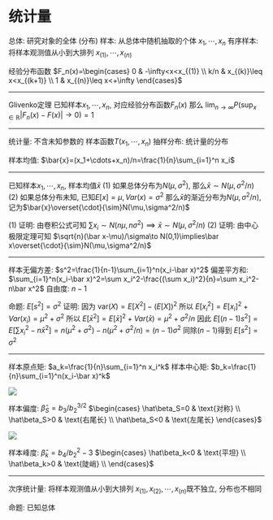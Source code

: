 
# 统计量

总体: 研究对象的全体 (分布)
样本: 从总体中随机抽取的个体 $x_1,\cdots,x_n$
有序样本: 将样本观测值从小到大排列 $x_{(1)},\cdots,x_{(n)}$

经验分布函数
$F_n(x)=\begin{cases}
    0 & -\infty<x<x_{(1)} \\
    k/n & x_{(k)}\leq x<x_{(k+1)} \\
    1 & x_{(n)}\leq x<+\infty
\end{cases}$

------

Glivenko定理
已知样本$x_1,\cdots,x_n$, 对应经验分布函数$F_n(x)$
那么 $\lim_{n\to\infty} P(\sup_{x\in\mathbb{R}}|F_n(x)-F(x)|\to 0)=1$

------

统计量: 不含未知参数的 样本函数$T(x_1,\cdots,x_n)$
抽样分布: 统计量的分布

样本均值: $\bar{x}=(x_1+\cdots+x_n)/n=\frac{1}{n}\sum_{i=1}^n x_i$

------

已知样本$x_1,\cdots,x_n$, 样本均值$\bar{x}$
(1) 如果总体分布为$N(\mu,\sigma^2)$, 那么$\bar{x}\sim N(\mu,\sigma^2/n)$
(2) 如果总体分布未知, 已知$E[x]=\mu,Var(x)=\sigma^2$
    那么$\bar{x}$的渐近分布为$N(\mu,\sigma^2/n)$, 记为$\bar{x}\overset{\cdot}{\sim}N(\mu,\sigma^2/n)$

(1) 证明: 由卷积公式可知 $\sum x_i\sim N(n\mu,n\sigma^2)\implies\bar x\sim N(\mu,\sigma^2/n)$
(2) 证明: 由中心极限定理可知 $\sqrt{n}(\bar x-\mu)/\sigma\to N(0,1)\implies\bar x\overset{\cdot}{\sim}N(\mu,\sigma^2/n)$

------

样本无偏方差: $s^2=\frac{1}{n-1}\sum_{i=1}^n(x_i-\bar x)^2$
偏差平方和: $\sum_{i=1}^n(x_i-\bar x)^2=\sum x_i^2-\frac{(\sum x_i)^2}{n}=\sum x_i^2-n\bar x^2$
自由度: $n-1$


命题: $E[s^2]=\sigma^2$
证明: 因为 $\text{var}(X)=E[X^2]-(E[X])^2$
所以 $E[x_i^2]=E[x_i]^2+Var(x_i)=\mu^2+\sigma^2$
所以 $E[\bar x^2]=E[\bar x]^2+Var(\bar x)=\mu^2+\sigma^2/n$
因此 $E[(n-1)s^2]=E[\sum x_i^2-n\bar x^2]=n(\mu^2+\sigma^2)-n(\mu^2+\sigma^2/n)=(n-1)\sigma^2$
同除$(n-1)$得到 $E[s^2]=\sigma^2$

------

样本原点矩: $a_k=\frac{1}{n}\sum_{i=1}^n x_i^k$
样本中心矩: $b_k=\frac{1}{n}\sum_{i=1}^n(x_i-\bar x)^k$

![](https://img.ethancao.cn/202412071006410.png)

样本偏度: $\hat\beta_S=b_3/b_2^{3/2}$
$\begin{cases}
    \hat\beta_S=0 & \text{对称} \\
    \hat\beta_S>0 & \text{右尾长} \\
    \hat\beta_S<0 & \text{左尾长}
\end{cases}$

![](https://upload.wikimedia.org/wikipedia/commons/3/35/KurtosisChanges.png)

样本峰度: $\hat\beta_k=b_4/b_2^2-3$
$\begin{cases}
    \hat\beta_k<0 & \text{平坦} \\
    \hat\beta_k>0 & \text{陡峭} \\
\end{cases}$

------

次序统计量: 将样本观测值从小到大排列
$x_{(1)},x_{(2)},\cdots,x_{(n)}$既不独立, 分布也不相同

命题: 已知总体